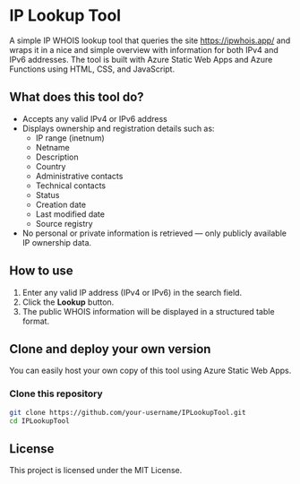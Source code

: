 # IP Lookup Tool

A simple IP WHOIS lookup tool that queries the site https://ipwhois.app/ and wraps it in a nice and simple overview with information for both IPv4 and IPv6 addresses. The tool is built with Azure Static Web Apps and Azure Functions using HTML, CSS, and JavaScript.

## What does this tool do?

- Accepts any valid IPv4 or IPv6 address
- Displays ownership and registration details such as:
  - IP range (inetnum)
  - Netname
  - Description
  - Country
  - Administrative contacts
  - Technical contacts
  - Status
  - Creation date
  - Last modified date
  - Source registry
- No personal or private information is retrieved — only publicly available IP ownership data.

## How to use

1. Enter any valid IP address (IPv4 or IPv6) in the search field.
2. Click the **Lookup** button.
3. The public WHOIS information will be displayed in a structured table format.

## Clone and deploy your own version

You can easily host your own copy of this tool using Azure Static Web Apps.

### Clone this repository

```bash
git clone https://github.com/your-username/IPLookupTool.git
cd IPLookupTool
```

## License

This project is licensed under the MIT License.
